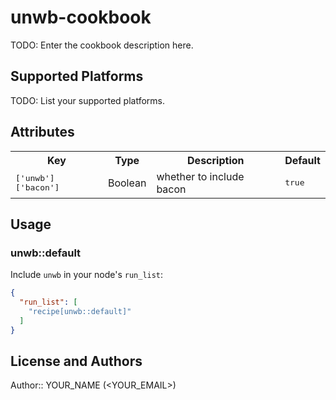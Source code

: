 # unwb-cookbook

TODO: Enter the cookbook description here.

## Supported Platforms

TODO: List your supported platforms.

## Attributes

<table>
  <tr>
    <th>Key</th>
    <th>Type</th>
    <th>Description</th>
    <th>Default</th>
  </tr>
  <tr>
    <td><tt>['unwb']['bacon']</tt></td>
    <td>Boolean</td>
    <td>whether to include bacon</td>
    <td><tt>true</tt></td>
  </tr>
</table>

## Usage

### unwb::default

Include `unwb` in your node's `run_list`:

```json
{
  "run_list": [
    "recipe[unwb::default]"
  ]
}
```

## License and Authors

Author:: YOUR_NAME (<YOUR_EMAIL>)

